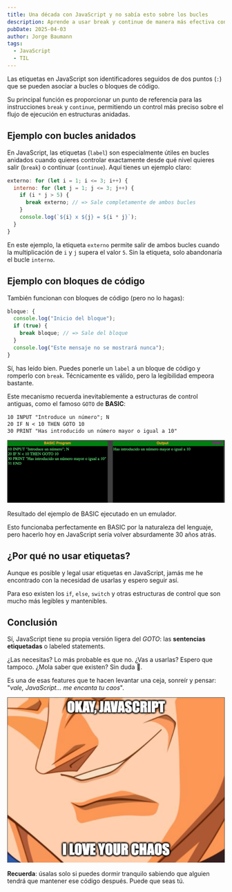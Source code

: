 ```yaml
---
title: Una década con JavaScript y no sabía esto sobre los bucles
description: Aprende a usar break y continue de manera más efectiva con Vegeta 😏. Descubre cómo las etiquetas (labels) te permiten mejorar el flujo de tus bucles en JavaScript.
pubDate: 2025-04-03
author: Jorge Baumann
tags:
  - JavaScript
  - TIL
---
```


Las etiquetas en JavaScript son identificadores seguidos de dos puntos (`:`) que se pueden asociar a bucles o bloques de código.

Su principal función es proporcionar un punto de referencia para las instrucciones `break` y `continue`, permitiendo un control más preciso sobre el flujo de ejecución en estructuras anidadas.

## Ejemplo con bucles anidados

En JavaScript, las etiquetas (`label`) son especialmente útiles en bucles anidados cuando quieres controlar exactamente desde qué nivel quieres salir (`break`) o continuar (`continue`). Aquí tienes un ejemplo claro:

```javascript
externo: for (let i = 1; i <= 3; i++) {
  interno: for (let j = 1; j <= 3; j++) {
    if (i * j > 5) {
      break externo; // => Sale completamente de ambos bucles
    }
    console.log(`${i} x ${j} = ${i * j}`);
  }
}
```

En este ejemplo, la etiqueta `externo` permite salir de ambos bucles cuando la multiplicación de `i` y `j` supera el valor `5`. Sin la etiqueta, solo abandonaría el bucle `interno`.

## Ejemplo con bloques de código

También funcionan con bloques de código (pero no lo hagas):

```javascript
bloque: {
  console.log("Inicio del bloque");
  if (true) {
    break bloque; // => Sale del bloque
  }
  console.log("Este mensaje no se mostrará nunca");
}
```

Sí, has leído bien. Puedes ponerle un `label` a un bloque de código y romperlo con `break`. Técnicamente es válido, pero la legibilidad empeora bastante.

Este mecanismo recuerda inevitablemente a estructuras de control antiguas, como el famoso `GOTO` de **BASIC**:

```basic
10 INPUT "Introduce un número"; N
20 IF N < 10 THEN GOTO 10
30 PRINT "Has introducido un número mayor o igual a 10"
```

![Resultado del ejemplo de BASIC ejecutado en un emulador](../../assets/blog/una-decada-con-javascript-y-no-sabia-esto-sobre-los-bucles/image.png)

<figcaption> Resultado del ejemplo de BASIC ejecutado en un emulador.</figcaption>

Esto funcionaba perfectamente en BASIC por la naturaleza del lenguaje, pero hacerlo hoy en JavaScript sería volver absurdamente 30 años atrás.

## ¿Por qué no usar etiquetas?

Aunque es posible y legal usar etiquetas en JavaScript, jamás me he encontrado con la necesidad de usarlas y espero seguir así.

Para eso existen los `if`, `else`, `switch` y otras estructuras de control que son mucho más legibles y mantenibles.

## Conclusión

Sí, JavaScript tiene su propia versión ligera del _GOTO_: las **sentencias etiquetadas** o labeled statements.

¿Las necesitas? Lo más probable es que no. ¿Vas a usarlas? Espero que tampoco. ¿Mola saber que existen? Sin duda 🤘.

Es una de esas features que te hacen levantar una ceja, sonreír y pensar: "_vale, JavaScript... me encanta tu caos_".

![Vegeta disfrutando del caos de JavaScript](../../assets/blog/una-decada-con-javascript-y-no-sabia-esto-sobre-los-bucles/vegeta.png)

**Recuerda**: úsalas solo si puedes dormir tranquilo sabiendo que alguien tendrá que mantener ese código después. Puede que seas tú.

